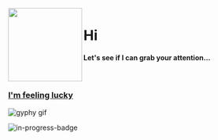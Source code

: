 <img align="left" height="150" src="https://user-images.githubusercontent.com/5083214/156877684-70d66b18-8bc3-46c2-8979-c2725767fd69.gif">

# Hi
#### Let's see if I can grab your attention...

<br/>

### [I'm feeling lucky](https://fct5mvs0s5.execute-api.us-east-2.amazonaws.com)
![gyphy gif](https://media0.giphy.com/media/z2pppDya3mrXa/giphy.gif?cid=bfae7322oqr70kl9mha5e2ndfswspjhj3rigs2x56mopbuvt&rid=giphy.gif&ct=g)

![in-progress-badge](https://img.shields.io/badge/IN-PROGRESS-brightgreen)

